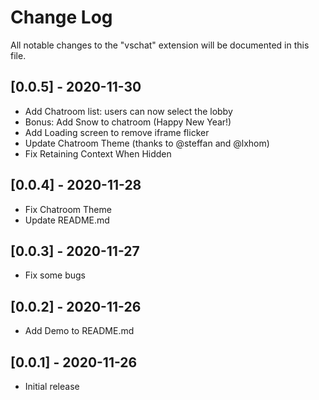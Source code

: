 # Change Log

All notable changes to the "vschat" extension will be documented in this file.

## [0.0.5] - 2020-11-30
- Add Chatroom list: users can now select the lobby
- Bonus: Add Snow to chatroom (Happy New Year!)
- Add Loading screen to remove iframe flicker
- Update Chatroom Theme (thanks to @steffan and @lxhom)
- Fix Retaining Context When Hidden

## [0.0.4] - 2020-11-28
- Fix Chatroom Theme
- Update README.md

## [0.0.3] - 2020-11-27
- Fix some bugs

## [0.0.2] - 2020-11-26
- Add Demo to README.md

## [0.0.1] - 2020-11-26
- Initial release
